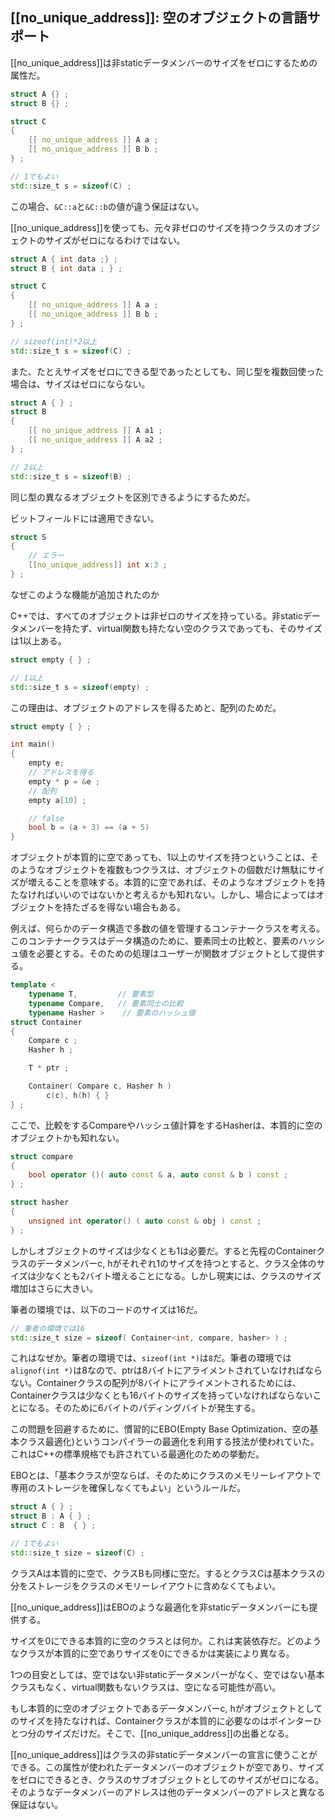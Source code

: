 ## [[no_unique_address]]: 空のオブジェクトの言語サポート

[[no_unique_address]]は非staticデータメンバーのサイズをゼロにするための属性だ。

~~~cpp
struct A {} ;
struct B {} ;

struct C
{
    [[ no_unique_address ]] A a ;
    [[ no_unique_address ]] B b ;
} ;

// 1でもよい
std::size_t s = sizeof(C) ;
~~~

この場合、`&C::a`と`&C::b`の値が違う保証はない。

[[no_unique_address]]を使っても、元々非ゼロのサイズを持つクラスのオブジェクトのサイズがゼロになるわけではない。

~~~cpp
struct A { int data ;} ;
struct B { int data ; } ;

struct C
{
    [[ no_unique_address ]] A a ;
    [[ no_unique_address ]] B b ;
} ;

// sizeof(int)*2以上
std::size_t s = sizeof(C) ;
~~~

また、たとえサイズをゼロにできる型であったとしても、同じ型を複数回使った場合は、サイズはゼロにならない。

~~~cpp
struct A { } ;
struct B
{
    [[ no_unique_address ]] A a1 ;
    [[ no_unique_address ]] A a2 ;
} ;

// 2以上
std::size_t s = sizeof(B) ;
~~~

同じ型の異なるオブジェクトを区別できるようにするためだ。

ビットフィールドには適用できない。

~~~c++
struct S
{
    // エラー
    [[no_unique_address]] int x:3 ;   
} ;
~~~

なぜこのような機能が追加されたのか

C++では、すべてのオブジェクトは非ゼロのサイズを持っている。非staticデータメンバーを持たず、virtual関数も持たない空のクラスであっても、そのサイズは1以上ある。

~~~cpp
struct empty { } ;

// 1以上
std::size_t s = sizeof(empty) ;
~~~

この理由は、オブジェクトのアドレスを得るためと、配列のためだ。

~~~cpp
struct empty { } ;

int main()
{
    empty e;
    // アドレスを得る
    empty * p = &e ;
    // 配列
    empty a[10] ;

    // false
    bool b = (a + 3) == (a + 5)
}
~~~

オブジェクトが本質的に空であっても、1以上のサイズを持つということは、そのようなオブジェクトを複数もつクラスは、オブジェクトの個数だけ無駄にサイズが増えることを意味する。本質的に空であれば、そのようなオブジェクトを持たなければいいのではないかと考えるかも知れない。しかし、場合によってはオブジェクトを持たざるを得ない場合もある。

例えば、何らかのデータ構造で多数の値を管理するコンテナークラスを考える。このコンテナークラスはデータ構造のために、要素同士の比較と、要素のハッシュ値を必要とする。そのための処理はユーザーが関数オブジェクトとして提供する。

~~~cpp
template <
    typename T,         // 要素型
    typename Compare,   // 要素同士の比較
    typename Hasher >    // 要素のハッシュ値
struct Container
{
    Compare c ;
    Hasher h ;

    T * ptr ;

    Container( Compare c, Hasher h )
        c(c), h(h) { }
} ;
~~~

ここで、比較をするCompareやハッシュ値計算をするHasherは、本質的に空のオブジェクトかも知れない。

~~~cpp
struct compare
{
    bool operator ()( auto const & a, auto const & b ) const ;
} ;

struct hasher
{
    unsigned int operator() ( auto const & obj ) const ;
} ;
~~~

しかしオブジェクトのサイズは少なくとも1は必要だ。すると先程のContainerクラスのデータメンバーc, hがそれぞれ1のサイズを持つとすると、クラス全体のサイズは少なくとも2バイト増えることになる。しかし現実には、クラスのサイズ増加はさらに大きい。

筆者の環境では、以下のコードのサイズは16だ。

~~~cpp
// 筆者の環境では16
std::size_t size = sizeof( Container<int, compare, hasher> ) ;
~~~

これはなぜか。筆者の環境では、`sizeof(int *)`は`8`だ。筆者の環境では`alignof(int *)`は8なので、ptrは8バイトにアライメントされていなければならない。Containerクラスの配列が8バイトにアライメントされるためには、Containerクラスは少なくとも16バイトのサイズを持っていなければならないことになる。そのために6バイトのパディングバイトが発生する。

この問題を回避するために、慣習的にEBO(Empty Base Optimization、空の基本クラス最適化)というコンパイラーの最適化を利用する技法が使われていた。これはC++の標準規格でも許されている最適化のための挙動だ。

EBOとは、「基本クラスが空ならば、そのためにクラスのメモリーレイアウトで専用のストレージを確保しなくてもよい」というルールだ。


~~~cpp
struct A { } ;
struct B : A { } ;
struct C : B  { } ;

// 1でもよい
std::size_t size = sizeof(C) ; 
~~~

クラスAは本質的に空で、クラスBも同様に空だ。するとクラスCは基本クラスの分をストレージをクラスのメモリーレイアウトに含めなくてもよい。

[[no_unique_address]]はEBOのような最適化を非staticデータメンバーにも提供する。

サイズを0にできる本質的に空のクラスとは何か。これは実装依存だ。どのようなクラスが本質的に空でありサイズを0にできるかは実装により異なる。

1つの目安としては、空ではない非staticデータメンバーがなく、空ではない基本クラスもなく、virtual関数もないクラスは、空になる可能性が高い。

もし本質的に空のオブジェクトであるデータメンバーc, hがオブジェクトとしてのサイズを持たなければ、Containerクラスが本質的に必要なのはポインターひとつ分のサイズだけだ。そこで、[[no_unique_address]]の出番となる。

[[no_unique_address]]はクラスの非staticデータメンバーの宣言に使うことができる。この属性が使われたデータメンバーのオブジェクトが空であり、サイズをゼロにできるとき、クラスのサブオブジェクトとしてのサイズがゼロになる。そのようなデータメンバーのアドレスは他のデータメンバーのアドレスと異なる保証はない。


